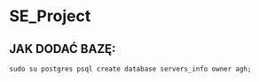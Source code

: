 # SE_Project



## JAK DODAĆ BAZĘ: 
`sudo su postgres
psql
create database servers_info owner agh;`
